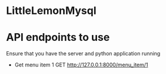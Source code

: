# LittleLemonMysql

# API endpoints to use
Ensure that you have the server and python application running

- Get menu item 1
GET http://127.0.0.1:8000/menu_item/1